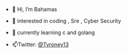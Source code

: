 - 👋 Hi, I’m Bahamas
- 👀 interested in coding , Sre , Cyber Security
- 🌱 currently learning c and golang

- 📫Twitter: [@Tyroney13](https://twitter.com/Tyroney13)



<!---
bahamas0x00/bahamas0x00 is a ✨ special ✨ repository because its `README.md` (this file) appears on your GitHub profile.
You can click the Preview link to take a look at your changes.
--->
